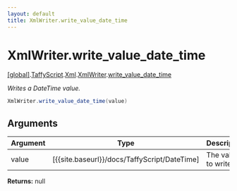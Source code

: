 ```yaml
---
layout: default
title: XmlWriter.write_value_date_time
---
```


# XmlWriter.write_value_date_time

[\[global\]]({{site.baseurl}}/docs/).[TaffyScript]({{site.baseurl}}/docs/TaffyScript/).[Xml]({{site.baseurl}}/docs/TaffyScript/Xml/).[XmlWriter]({{site.baseurl}}/docs/TaffyScript/Xml/XmlWriter/).[write_value_date_time]({{site.baseurl}}/docs/TaffyScript/Xml/XmlWriter/write_value_date_time/)

_Writes a DateTime value._

```cs
XmlWriter.write_value_date_time(value)
```

## Arguments

<table>
  <col width="15%">
  <col width="15%">
  <thead>
    <tr>
      <th>Argument</th>
      <th>Type</th>
      <th>Description</th>
    </tr>
  </thead>
  <tbody>
    <tr>
      <td>value</td>
      <td>[{{site.baseurl}}/docs/TaffyScript/DateTime]</td>
      <td>The value to write.</td>
    </tr>
  </tbody>
</table>

**Returns:** null
